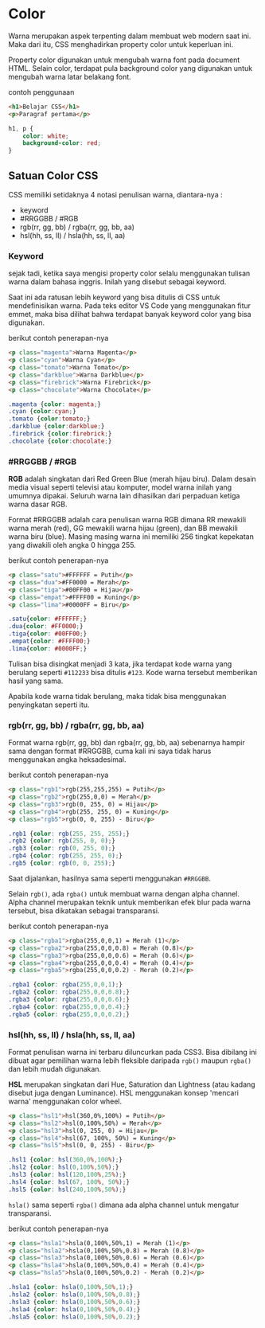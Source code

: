 # Color

Warna merupakan aspek terpenting dalam membuat web modern saat ini. Maka dari itu, CSS menghadirkan property color untuk keperluan ini.

Property color digunakan untuk mengubah warna font pada document HTML. Selain color, terdapat pula background color yang digunakan untuk mengubah warna latar belakang font.

contoh penggunaan

```html
<h1>Belajar CSS</h1>
<p>Paragraf pertama</p>
```

```css
h1, p {
    color: white;
    background-color: red;
}
```

## Satuan Color CSS

CSS memiliki setidaknya 4 notasi penulisan warna, diantara-nya :

- keyword
- #RRGGBB / #RGB
- rgb(rr, gg, bb) / rgba(rr, gg, bb, aa)
- hsl(hh, ss, ll) / hsla(hh, ss, ll, aa)

### Keyword

sejak tadi, ketika saya mengisi property color selalu menggunakan tulisan warna dalam bahasa inggris. Inilah yang disebut sebagai keyword.

Saat ini ada ratusan lebih keyword yang bisa ditulis di CSS untuk mendefinisikan warna. Pada teks editor VS Code yang menggunakan fitur emmet, maka bisa dilihat bahwa terdapat banyak keyword color yang bisa digunakan.

berikut contoh penerapan-nya

```html
<p class="magenta">Warna Magenta</p>
<p class="cyan">Warna Cyan</p>
<p class="tomato">Warna Tomato</p>
<p class="darkblue">Warna Darkblue</p>
<p class="firebrick">Warna Firebrick</p>
<p class="chocolate">Warna Chocolate</p>
```

```css
.magenta {color: magenta;}
.cyan {color:cyan;}
.tomato {color:tomato;}
.darkblue {color:darkblue;}
.firebrick {color:firebrick;}
.chocolate {color:chocolate;}
```


### #RRGGBB / #RGB

**RGB** adalah singkatan dari Red Green Blue (merah hijau biru). Dalam desain media visual seperti televisi atau komputer, model warna inilah yang umumnya dipakai. Seluruh warna lain dihasilkan dari perpaduan ketiga warna dasar RGB.

Format #RRGGBB adalah cara penulisan warna RGB dimana RR
mewakili warna merah (red), GG mewakili warna hijau (green), dan BB mewakili warna biru (blue). Masing masing warna ini memiliki 256 tingkat kepekatan yang diwakili oleh angka 0 hingga 255.

berikut contoh penerapan-nya

```html
<p class="satu">#FFFFFF = Putih</p>
<p class="dua">#FF0000 = Merah</p>
<p class="tiga">#00FF00 = Hijau</p>
<p class="empat">#FFFF00 = Kuning</p>
<p class="lima">#0000FF = Biru</p>
```

```css
.satu{color: #FFFFFF;}
.dua{color: #FF0000;}
.tiga{color: #00FF00;}
.empat{color: #FFFF00;}
.lima{color: #0000FF;}
```

Tulisan bisa disingkat menjadi 3 kata, jika terdapat kode warna yang berulang seperti `#112233` bisa ditulis `#123`. Kode warna tersebut memberikan hasil yang sama.

Apabila kode warna tidak berulang, maka tidak bisa menggunakan penyingkatan seperti itu.


### rgb(rr, gg, bb) / rgba(rr, gg, bb, aa)

Format warna rgb(rr, gg, bb) dan rgba(rr, gg, bb, aa) sebenarnya hampir sama dengan format #RRGGBB, cuma kali ini saya tidak harus menggunakan angka heksadesimal.

berikut contoh penerapan-nya

```html
<p class="rgb1">rgb(255,255,255) = Putih</p>
<p class="rgb2">rgb(255,0,0) = Merah</p>
<p class="rgb3">rgb(0, 255, 0) = Hijau</p>
<p class="rgb4">rgb(255, 255, 0) = Kuning</p>
<p class="rgb5">rgb(0, 0, 255) - Biru</p>
```

```css
.rgb1 {color: rgb(255, 255, 255);}
.rgb2 {color: rgb(255, 0, 0);}
.rgb3 {color: rgb(0, 255, 0);}
.rgb4 {color: rgb(255, 255, 0);}
.rgb5 {color: rgb(0, 0, 255);}
```

Saat dijalankan, hasilnya sama seperti menggunakan `#RRGGBB`. 

Selain `rgb()`, ada `rgba()` untuk membuat warna dengan alpha channel. Alpha channel merupakan teknik untuk memberikan efek blur pada warna tersebut, bisa dikatakan sebagai transparansi.

berikut contoh penerapan-nya

```html
<p class="rgba1">rgba(255,0,0,1) = Merah (1)</p>
<p class="rgba2">rgba(255,0,0,0.8) = Merah (0.8)</p>
<p class="rgba3">rgba(255,0,0,0.6) = Merah (0.6)</p>
<p class="rgba4">rgba(255,0,0,0.4) = Merah (0.4)</p>
<p class="rgba5">rgba(255,0,0,0.2) - Merah (0.2)</p>
```

```css
.rgba1 {color: rgba(255,0,0,1);}
.rgba2 {color: rgba(255,0,0,0.8);}
.rgba3 {color: rgba(255,0,0,0.6);}
.rgba4 {color: rgba(255,0,0,0.4);}
.rgba5 {color: rgba(255,0,0,0.2);}
```


### hsl(hh, ss, ll) / hsla(hh, ss, ll, aa)

Format penulisan warna ini terbaru diluncurkan pada CSS3. Bisa dibilang ini dibuat agar pemilihan warna lebih fleksible daripada `rgb()` maupun `rgba()` dan lebih mudah digunakan.

**HSL** merupakan singkatan dari Hue, Saturation dan Lightness (atau kadang disebut juga dengan Luminance). HSL menggunakan konsep 'mencari warna' menggunakan color wheel.

```html
<p class="hsl1">hsl(360,0%,100%) = Putih</p>
<p class="hsl2">hsl(0,100%,50%) = Merah</p>
<p class="hsl3">hsl(0, 255, 0) = Hijau</p>
<p class="hsl4">hsl(67, 100%, 50%) = Kuning</p>
<p class="hsl5">hsl(0, 0, 255) - Biru</p>
```

```css
.hsl1 {color: hsl(360,0%,100%);}
.hsl2 {color: hsl(0,100%,50%);}
.hsl3 {color: hsl(120,100%,25%);}
.hsl4 {color: hsl(67, 100%, 50%);}
.hsl5 {color: hsl(240,100%,50%);}
```

`hsla()` sama seperti `rgba()` dimana ada alpha channel untuk mengatur transparansi.

berikut contoh penerapan-nya

```html
<p class="hsla1">hsla(0,100%,50%,1) = Merah (1)</p>
<p class="hsla2">hsla(0,100%,50%,0.8) = Merah (0.8)</p>
<p class="hsla3">hsla(0,100%,50%,0.6) = Merah (0.6)</p>
<p class="hsla4">hsla(0,100%,50%,0.4) = Merah (0.4)</p>
<p class="hsla5">hsla(0,100%,50%,0.2) - Merah (0.2)</p>
```

```css
.hsla1 {color: hsla(0,100%,50%,1);}
.hsla2 {color: hsla(0,100%,50%,0.8);}
.hsla3 {color: hsla(0,100%,50%,0.6);}
.hsla4 {color: hsla(0,100%,50%,0.4);}
.hsla5 {color: hsla(0,100%,50%,0.2);}
```